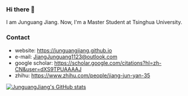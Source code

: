 ### Hi there 👋
I am Junguang Jiang. Now, I'm a Master Student at Tsinghua University. 


### Contact
- website: https://junguangjiang.github.io
- e-mail: JiangJunguang1123@outlook.com 
- google scholar: https://scholar.google.com/citations?hl=zh-CN&user=dXS9TPUAAAAJ
- zhihu: https://www.zhihu.com/people/jiang-jun-yan-35

[![JunguangJiang's GitHub stats](https://github-readme-stats.vercel.app/api?username=JunguangJiang)](https://github.com/anuraghazra/github-readme-stats&count_private=true)

<!--
**JunguangJiang/JunguangJiang** is a ✨ _special_ ✨ repository because its `README.md` (this file) appears on your GitHub profile.

Here are some ideas to get you started:

- 🔭 I’m currently working on ...
- 🌱 I’m currently learning ...
- 👯 I’m looking to collaborate on ...
- 🤔 I’m looking for help with ...
- 💬 Ask me about ...
- 📫 How to reach me: ...
- 😄 Pronouns: ...
- ⚡ Fun fact: ...
-->

